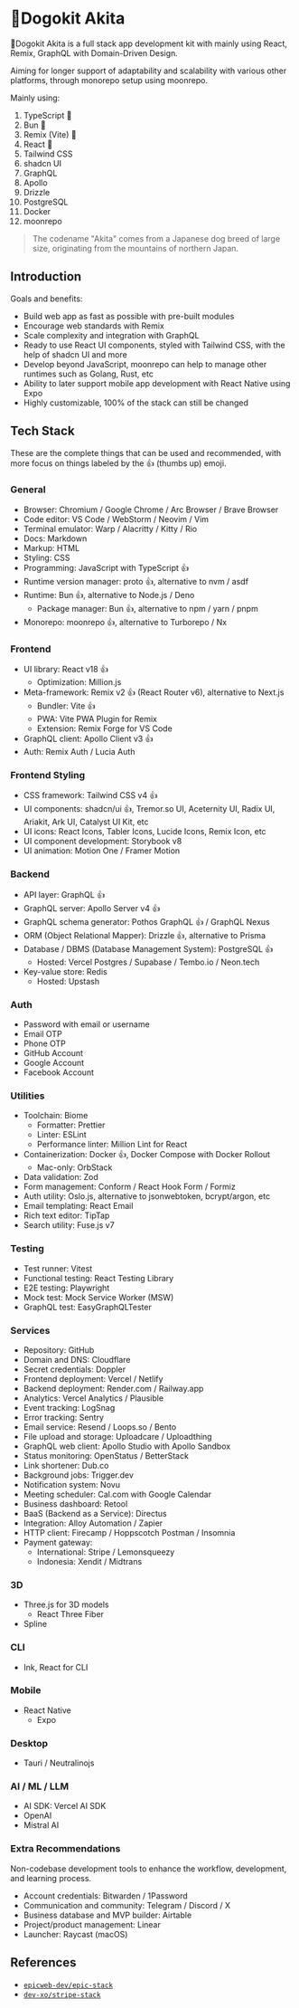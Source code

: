 # 🐶Dogokit Akita

🐶Dogokit Akita is a full stack app development kit with mainly using React, Remix, GraphQL with Domain-Driven Design.

Aiming for longer support of adaptability and scalability with various other platforms, through monorepo setup using moonrepo.

Mainly using:

1. TypeScript 🚧
2. Bun 🚧
3. Remix (Vite) 🚧
4. React 🚧
5. Tailwind CSS
6. shadcn UI
7. GraphQL
8. Apollo
9. Drizzle
10. PostgreSQL
11. Docker
12. moonrepo

> The codename "Akita" comes from a Japanese dog breed of large size, originating from the mountains of northern Japan.

## Introduction

Goals and benefits:

- Build web app as fast as possible with pre-built modules
- Encourage web standards with Remix
- Scale complexity and integration with GraphQL
- Ready to use React UI components, styled with Tailwind CSS, with the help of shadcn UI and more
- Develop beyond JavaScript, moonrepo can help to manage other runtimes such as Golang, Rust, etc
- Ability to later support mobile app development with React Native using Expo
- Highly customizable, 100% of the stack can still be changed

## Tech Stack

These are the complete things that can be used and recommended, with more focus on things labeled by the 👍 (thumbs up) emoji.

### General

- Browser: Chromium / Google Chrome / Arc Browser / Brave Browser
- Code editor: VS Code / WebStorm / Neovim / Vim
- Terminal emulator: Warp / Alacritty / Kitty / Rio
- Docs: Markdown
- Markup: HTML
- Styling: CSS
- Programming: JavaScript with TypeScript 👍
- Runtime version manager: proto 👍, alternative to nvm / asdf
- Runtime: Bun 👍, alternative to Node.js / Deno
  - Package manager: Bun 👍, alternative to npm / yarn / pnpm
- Monorepo: moonrepo 👍, alternative to Turborepo / Nx

### Frontend

- UI library: React v18 👍
  - Optimization: Million.js
- Meta-framework: Remix v2 👍 (React Router v6), alternative to Next.js
  - Bundler: Vite 👍
  - PWA: Vite PWA Plugin for Remix
  - Extension: Remix Forge for VS Code
- GraphQL client: Apollo Client v3 👍
- Auth: Remix Auth / Lucia Auth

### Frontend Styling

- CSS framework: Tailwind CSS v4 👍
- UI components: shadcn/ui 👍, Tremor.so UI, Aceternity UI, Radix UI, Ariakit, Ark UI, Catalyst UI Kit, etc
- UI icons: React Icons, Tabler Icons, Lucide Icons, Remix Icon, etc
- UI component development: Storybook v8
- UI animation: Motion One / Framer Motion

### Backend

- API layer: GraphQL 👍
- GraphQL server: Apollo Server v4 👍
- GraphQL schema generator: Pothos GraphQL 👍 / GraphQL Nexus
- ORM (Object Relational Mapper): Drizzle 👍, alternative to Prisma
- Database / DBMS (Database Management System): PostgreSQL 👍
  - Hosted: Vercel Postgres / Supabase / Tembo.io / Neon.tech
- Key-value store: Redis
  - Hosted: Upstash

### Auth

- Password with email or username
- Email OTP
- Phone OTP
- GitHub Account
- Google Account
- Facebook Account

### Utilities

- Toolchain: Biome
  - Formatter: Prettier
  - Linter: ESLint
  - Performance linter: Million Lint for React
- Containerization: Docker 👍, Docker Compose with Docker Rollout
  - Mac-only: OrbStack
- Data validation: Zod
- Form management: Conform / React Hook Form / Formiz
- Auth utility: Oslo.js, alternative to jsonwebtoken, bcrypt/argon, etc
- Email templating: React Email
- Rich text editor: TipTap
- Search utility: Fuse.js v7

### Testing

- Test runner: Vitest
- Functional testing: React Testing Library
- E2E testing: Playwright
- Mock test: Mock Service Worker (MSW)
- GraphQL test: EasyGraphQLTester

### Services

- Repository: GitHub
- Domain and DNS: Cloudflare
- Secret credentials: Doppler
- Frontend deployment: Vercel / Netlify
- Backend deployment: Render.com / Railway.app
- Analytics: Vercel Analytics / Plausible
- Event tracking: LogSnag
- Error tracking: Sentry
- Email service: Resend / Loops.so / Bento
- File upload and storage: Uploadcare / Uploadthing
- GraphQL web client: Apollo Studio with Apollo Sandbox
- Status monitoring: OpenStatus / BetterStack
- Link shortener: Dub.co
- Background jobs: Trigger.dev
- Notification system: Novu
- Meeting scheduler: Cal.com with Google Calendar
- Business dashboard: Retool
- BaaS (Backend as a Service): Directus
- Integration: Alloy Automation / Zapier
- HTTP client: Firecamp / Hoppscotch Postman / Insomnia
- Payment gateway:
  - International: Stripe / Lemonsqueezy
  - Indonesia: Xendit / Midtrans

### 3D

- Three.js for 3D models
  - React Three Fiber
- Spline

### CLI

- Ink, React for CLI

### Mobile

- React Native
  - Expo

### Desktop

- Tauri / Neutralinojs

### AI / ML / LLM

- AI SDK: Vercel AI SDK
- OpenAI
- Mistral AI

### Extra Recommendations

Non-codebase development tools to enhance the workflow, development, and learning process.

- Account credentials: Bitwarden / 1Password
- Communication and community: Telegram / Discord / X
- Business database and MVP builder: Airtable
- Project/product management: Linear
- Launcher: Raycast (macOS)

## References

- [`epicweb-dev/epic-stack`](https://github.com/epicweb-dev/epic-stack)
- [`dev-xo/stripe-stack`](https://github.com/dev-xo/stripe-stack)
